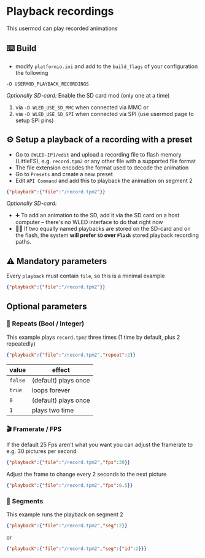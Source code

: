 # Playback recordings

This usermod can play recorded animations

## ⌨️ Build
- modify `platformio.ini` and add to the `build_flags` of your configuration the following

```
-D USERMOD_PLAYBACK_RECORDINGS
```

_Optionally SD-card:_ Enable the SD card mod (only one at a time)
1. via `-D WLED_USE_SD_MMC` when connected via MMC or
1. via `-D WLED_USE_SD_SPI` when connected via SPI (use usermod page to setup SPI pins)

## ⚙️ Setup a playback of a recording with a preset

- Go to `[WLED-IP]/edit` and upload a recording file to flash memory (LittleFS), e.g. `record.tpm2` or any other file with a supported file format
- The file extension encodes the format used to decode the animation
- Go to `Presets` and create a new preset
- Edit `API Command` and add this to playback the animation on segment 2

```json
{"playback":{"file":"/record.tpm2"}}
```

_Optionally SD-card:_
- ➕ To add an animation to the SD, add it via the SD card on a host computer – there's no WLED interface to do that right now
- 👯‍♀️ If two equally named playbacks are stored on the SD-card and on the flash, the system **will prefer `SD` over `Flash`** stored playback recording paths.

## ⚠️ Mandatory parameters

Every `playback` must contain `file`, so this is a minimal example
 ```json
{"playback":{"file":"/record.tpm2"}}
```

## Optional parameters

### 🔁 Repeats (Bool / Integer)

This example plays `record.tpm2` three times (1 time by default, plus 2 repeatedly)
```json
{"playback":{"file":"/record.tpm2","repeat":2}}
```

| value   | effect               |
| ------- | -------------------- |
| `false` | (default) plays once |
| `true`  | loops forever        |
| `0`     | (default) plays once |
| `1`     | plays two time       |

### 🎬 Framerate / FPS
If the default 25 Fps aren't what you want you can
adjust the framerate to e.g. 30 pictures per second
```json
{"playback":{"file":"/record.tpm2","fps":30}}
```

Adjust the frame to change every 2 seconds to the next picture
```json
{"playback":{"file":"/record.tpm2","fps":0.5}}
```


### 🎯 Segments

This example runs the playback on segment 2

```json
{"playback":{"file":"/record.tpm2","seg":2}}
```
or
```json
{"playback":{"file":"/record.tpm2","seg":{"id":2}}}
```